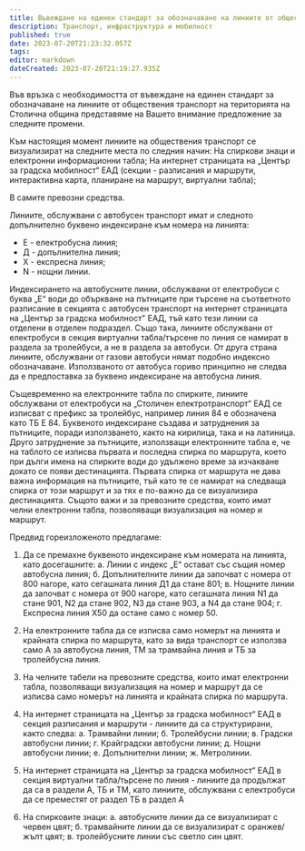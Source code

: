 ```yaml
---
title: Въвеждане на единен стандарт за обозначаване на линиите от обществения транспорт
description: Транспорт, инфраструктура и мобилност
published: true
date: 2023-07-20T21:23:32.057Z
tags: 
editor: markdown
dateCreated: 2023-07-20T21:19:27.935Z
---
```


Във връзка с необходимостта от въвеждане на единен стандарт за обозначаване на линиите от обществения транспорт на територията на Столична община представяме на Вашето внимание предложение за следните промени.

Към настоящия момент линиите на обществения транспорт се визуализират на следните места по следния начин: На спиркови знаци и електронни информационни табла; На интернет страницата на „Център за градска мобилност“ ЕАД (секции - разписания и маршрути, интерактивна карта, планиране на маршрут, виртуални табла);

В самите превозни средства.

Линиите, обслужвани с автобусен транспорт имат и следното допълнително буквено
индексиране към номера на линията:
- Е - електробусна линия;
- Д - допълнителна линия;
- X - експресна линия;
- N - нощни линии.

Индексирането на автобусните линии, обслужвани от електробуси с буква „Е“ води до объркване на пътниците при търсене на съответното разписание в секцията с автобусен транспорт на интернет страницата на „Център за градска мобилност" ЕАД, тъй като тези линии са отделени в отделен подраздел. Също така, линиите обслужвани от електробуси в секция виртуални табла/търсене по линия се намират в раздела за тролейбуси, а не в раздела за автобуси. От друга страна линиите, обслужвани от газови автобуси нямат подобно индексно обозначаване. Използваното от автобуса гориво принципно не следва да е предпоставка за буквено индексиране на автобусна линия.

Същевременно на електронните табла по спирките, линиите обслужвани от електробуси на „Столичен електротранспорт“ ЕАД се изписват с префикс за тролейбус, например линия 84 е обозначена като ТБ Е 84. Буквеното индексиране създава и затруднения за пътниците, поради използването, както на кирилица, така и на латиница. Друго затруднение за пътниците, използващи електронните табла е, че на таблото се изписва първата и последна спирка по маршрута, което при дълги имена на спирките води до удължено време за изчакване докато се появи дестинацията. Първата спирка от маршрута не дава важна информация на пътниците, тъй като те се намират на следваща спирка от този маршрут и за тях е по-важно да се визуализира дестинацията. Същото важи и за превозните средства, които имат челни електронни табла, позволяващи визуализация на номер и маршрут.

Предвид гореизложеното предлагаме:

1. Да се премахне буквеното индексиране към номерата на линията, като
досегашните:
а. Линии с индекс „Е“ остават със същия номер автобусна линия;
б. Допълнителните линии да започват с номера от 800 нагоре, като сегашната
линия Д1 да стане 801;
в. Нощните линии да започват с номера от 900 нагоре, като сегашната линия
N1 да стане 901, N2 да стане 902, N3 да стане 903, a N4 да стане 904;
г. Експресна линия Х50 да остане само с номер 50.

2. На електронните табла да се изписва само номерът на линията и крайната спирка
по маршрута, като за вида транспорт се използва само А за автобусна линия, ТМ
за трамвайна линия и ТБ за тролейбусна линия.

3. На челните табели на превозните средства, които имат електронни табла,
позволяващи визуализация на номер и маршрут да се изписва само номерът на
линията и крайната спирка по маршрута.

4. На интернет страницата на „Център за градска мобилност“ ЕАД в секция
разписания и маршрути - линиите да са структурирани, както следва:
а. Трамвайни линии;
б. Тролейбусни линии;
в. Градски автобусни линии;
г. Крайградски автобусни линии;
д. Нощни автобусни линии;
е. Допълнителни линии;
ж. Метролинии.

5. На интернет страницата на „Център за градска мобилност“ ЕАД в секция
виртуални табла/тьрсене по линия - линиите да продължат да са в раздели А, ТБ
и ТМ, като линиите, обслужвани с електробуси да се преместят от раздел ТБ в
раздел А

6. На спирковите знаци:
а. автобусните линии да се визуализират с червен цвят;
б. трамвайните линии да се визуализират с оранжев/жълт цвят;
в. тролейбусните линии със светло син цвят.